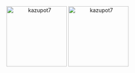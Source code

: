 <div align='center'>
<img align="center" src="https://github-readme-stats.vercel.app/api?username=kazupot7&show_icons=true&locale=en" alt="kazupot7" height='160'/>
<img align="center" src="https://github-readme-streak-stats.herokuapp.com/?user=kazupot7&" alt="kazupot7" height='160'/>
</div>
